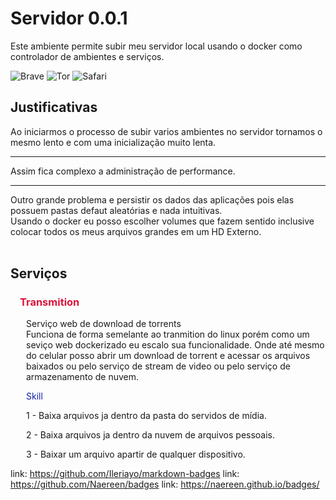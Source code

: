 # Servidor  0.0.1
Este ambiente permite subir meu servidor local usando o docker como controlador de ambientes e serviços.

![Brave](https://img.shields.io/badge/Brave-FB542B?style=for-the-badge&logo=Brave&logoColor=white)
![Tor](https://img.shields.io/badge/Tor-7D4698?style=for-the-badge&logo=Tor-Browser&logoColor=white)
![Safari](https://img.shields.io/badge/Safari-000000?style=for-the-badge&logo=Safari&logoColor=white)
## Justificativas
Ao iniciarmos o processo de subir varios ambientes no servidor tornamos o mesmo lento e com uma inicialização muito lenta.
<hr>
Assim fica complexo a administração de performance.
<hr>
Outro grande problema e persistir os dados das aplicações pois elas possuem pastas defaut aleatórias e nada intuitivas. <br>
Usando o docker eu posso escolher volumes que fazem sentido inclusive colocar todos os meus arquivos grandes em um HD Externo. <br>
<br>

## Serviços
    
<h3 style=padding-left:15px;color:#DC143C> Transmition </h3>
<p style=padding-left:25px> 
    Serviço web de download de torrents <br>
    Funciona de forma semelante ao tranmition do linux porém como um seviço web dockerizado eu escalo sua funcionalidade. Onde até mesmo do celular posso abrir um download de torrent e acessar os arquivos baixados ou pelo serviço de stream de video ou pelo serviço de armazenamento de nuvem.
</p>
<p style=padding-left:25px;color:#1520a6> Skill </p>
<p style=padding-left:25px> 1 - Baixa arquivos ja dentro da pasta do servidos de mídia. </p>
<p style=padding-left:25px> 2 - Baixa arquivos ja dentro da nuvem de arquivos pessoais. </p>
<p style=padding-left:25px> 3 - Baixar um arquivo apartir de qualquer dispositivo. </p>

link: https://github.com/Ileriayo/markdown-badges
link: https://github.com/Naereen/badges
link: https://naereen.github.io/badges/